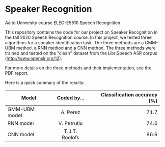 # Speaker Recognition
Aalto University course ELEC-E5510 Speech Recognition

This repository contains the code for our project on Speaker Recognition in the fall 2020 Speech Recognition course. 
In this project, we tested three algorithms for a speaker identification task. The three methods are a GMM-UBM method, a RNN method and a CNN method. The three methods were trained and tested on the "clean" dataset from the LibriSpeech ASR corpus (http://www.openslr.org/12). 

For more details on the three methods and their implementation, see the PDF report. 

Here is a quick summary of the results:

| Model         | Coded by...     | Classification accuracy (%)   |
| ------------- |:---------------:| -----------------------------:|
| GMM-UBM model | A. Perez        | 71.7                          |
| RNN model     | V. Petrutiu     | 74.6                          |
| CNN model     | T.J.T. Roelofs  | 86.9                          |

